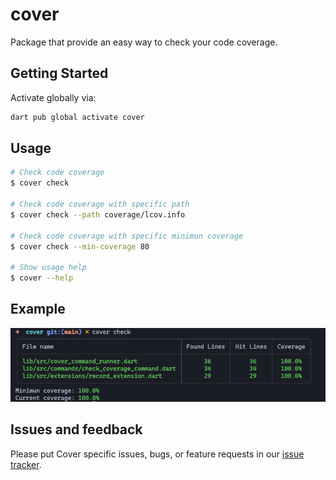 # cover

Package that provide an easy way to check your code coverage.

## Getting Started

Activate globally via:

```sh
dart pub global activate cover
```

## Usage

```sh
# Check code coverage
$ cover check

# Check code coverage with specific path
$ cover check --path coverage/lcov.info

# Check code coverage with specific minimun coverage
$ cover check --min-coverage 80

# Show usage help
$ cover --help
```

## Example

<img src="https://raw.githubusercontent.com/aosorio-avilez/cover/main/resources/cover_example.png" />

## Issues and feedback
Please put Cover specific issues, bugs, or feature requests in our [issue tracker](https://github.com/aosorio-avilez/cover/issues/new/choose).